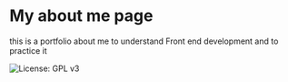 # My about me page 
this is a portfolio about me to understand Front end development and to practice it 

![License: GPL v3](https://img.shields.io/badge/License-GPLv3-blue.svg)

